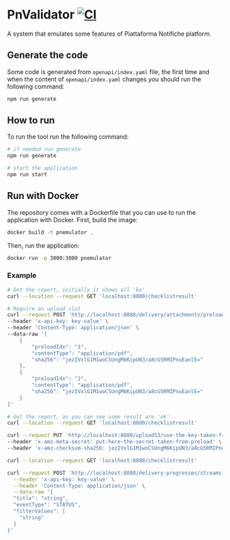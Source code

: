 # PnValidator [![CI](https://github.com/pagopa/pn-local-emulator-poc/actions/workflows/ci.yaml/badge.svg)](https://github.com/pagopa/pn-local-emulator-poc/actions/workflows/ci.yaml)

A system that emulates some features of Piattaforma Notifiche platform.

## Generate the code

Some code is generated from `openapi/index.yaml` file, the first time and when the content of `openapi/index.yaml` changes you should run the following command:

``` sh
npm run generate
```

## How to run

To run the tool run the following command:

``` sh
# if needed run generate
npm run generate

# start the application
npm run start
```

## Run with Docker

The repository comes with a Dockerfile that you can use to run the application with Docker.
First, build the image:

``` sh
docker build -t pnemulator .
```

Then, run the application:

``` sh
docker run -p 3000:3000 pnemulator
```

### Example

``` sh
# Get the report, initially it shows all 'ko'
curl --location --request GET 'localhost:8080/checklistresult'

# Require an upload slot
curl --request POST 'http://localhost:8080/delivery/attachments/preload' \
--header 'x-api-key: key-value' \
--header 'Content-Type: application/json' \
--data-raw '[
    {
        "preloadIdx": "1",
        "contentType": "application/pdf",
        "sha256": "jezIVxlG1M1woCSUngM6KipUN3/a8cG5RMIPnuEanlE="
    },
    {
        "preloadIdx": "2",
        "contentType": "application/pdf",
        "sha256": "jezIVxlG1M1woCSUngM6KipUN3/a8cG5RMIPnuEanlE="
    }
]'

# Get the report, as you can see some result are 'ok'
curl --location --request GET 'localhost:8080/checklistresult'

curl --request PUT 'http://localhost:8080/uploadS3/use-the-key-taken-from-preload' \
--header 'x-amz-meta-secret: put-here-the-secret-taken-from-preload' \
--header 'x-amz-checksum-sha256: jezIVxlG1M1woCSUngM6KipUN3/a8cG5RMIPnuEanlE='

curl --location --request GET 'localhost:8080/checklistresult'

curl --request POST 'http://localhost:8080/delivery-progresses/streams' \
  --header 'x-api-key: key-value' \
  --header 'Content-Type: application/json' \
  --data-raw '{
  "title": "string",
  "eventType": "STATUS",
  "filterValues": [
    "string"
  ]
}'
```

